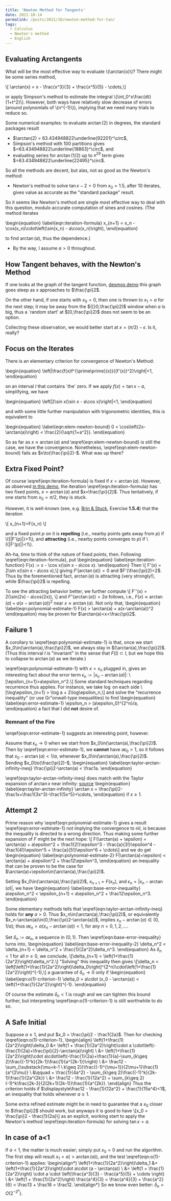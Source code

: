 ```yaml
---
title: 'Newton Method for Tangents'
date: 2021-10-14
permalink: /posts/2021/10/newton-method-for-tan/
tags:
  - Calculus
  - Newton's method
  - English
---
```


## Evaluating Arctangents

What will be the most effective way to evaluate \\(\arctan(x)\\)? There might be some series method,

\\[ \arctan(x) = x - \frac{x^3}{3} + \frac{x^5}{5} - \cdots,\\]

or apply Simpson's method to estimate the integral \\(\int_0^x\frac{dt}{1+t^2}\\). 
However, both ways have relatively slow decrease of errors (around polynomials of \\(n^{-1}\\)),
implying that we need many trials to reduce so. 

Some numerical examples: to evaluate $\arctan(2)$ in degrees, the standard packages result

 * $\arctan(2) = 63.434948822\underline{92201}^\circ$,
 * Simpson's method with 100 partitions gives $=63.434948822\underline{18863}^\circ$, and
 * evaluating series for $\arctan(1/2)$ up to $x^{29}$ term gives $=63.434948822\underline{22495}^\circ$.

So all the methods are decent, but alas, not as good as the Newton's method:

 * Newton's method to solve $\tan x - 2 = 0$ from $x_0=1.5$, after 10 iterates, gives value as accurate as the "standard package" result.

So it seems like Newton's method are single most effective way to deal with this question, modulo accurate computation of sines and cosines. (The method iterates

\begin{equation}
\label{eqn:iteration-formula}
x_{n+1} = x_n - \cos(x_n)\cdot\left(\sin(x_n) - a\cos(x_n)\right),
\end{equation}

to find $\arctan(a)$, thus the dependence.)

 - By the way, I assume $a>0$ throughout.

## How Tangent behaves, with the Newton's Method

If one looks at the graph of the tangent function, [desmos demo](https://www.desmos.com/calculator/grtzepj49c) 
this graph goes steep as $x$ approaches to $\frac{\pi}2$.

On the other hand, if one starts with $x_0=0$, then one is thrown to $x_1=a$ for the next step; 
it may be away from the ${[}0,\frac{\pi}2)$ window when $a$ is big, thus a `random start' at $[0,\frac{\pi}2)$ does not seem to be an option.

Collecting these observation, we would better start at $x=(\pi/2)-\epsilon$. Is it, really?

## Focus on the Iterates

There is an elementary criterion for convergence of Newton's Method:

\begin{equation}
\left|\frac{f(x)f^{\prime\prime}(x)}{(f'(x))^2}\right|<1,
\end{equation}

on an interval $I$ that contains `the' zero. If we apply $f(x)=\tan x - a$, simplifying, we have

\begin{equation}
\left|2\sin x(\sin x - a\cos x)\right|<1,
\end{equation}

and with some little further manipulation with trigonometric identities, this is equivalent to

\begin{equation}
\label{eqn:elem-newton-bound}
0 < \cos\left(2x-\arctan(a)\right) < \frac{2}{\sqrt{1+a^2}}.
\end{equation}

So as far as $x\approx\arctan(a)$ and \eqref{eqn:elem-newton-bound} is still the case, we have the convergence. 
Nonetheless, \eqref{eqn:elem-newton-bound} fails as $x\to(\frac{\pi}2)-$. What was up there?

## Extra Fixed Point?

Of course \eqref{eqn:iteration-formula} is fixed if $x=\arctan(a)$. However, as observed [in this demo](https://www.desmos.com/calculator/3giqmuazik), the iteration \eqref{eqn:iteration-formula} has two fixed points, $x=\arctan(a)$ and $x=\frac{\pi}{2}$. Thus tentatively, if one starts from $x_0=\pi/2$, they is stuck.

However, it is well-known (see, e.g. [Brin & Stuck](https://doi.org/10.1017/CBO9780511755316), Exercise **1.5.4**) that the iteration

\\[ x_{n+1}=F(x_n) \\]

and a fixed point $p$ on it is **repelling** (i.e., nearby points gets away from $p$) if \\({|F'(p)|}>1\\), and **attracting** (i.e., nearby points converges to $p$) if \\({|F'(p)|}<1\\). 

Ah-ha, time to think of the nature of fixed points, then. Following \eqref{eqn:iteration-formula}, put
\begin{equation}
  \label{eqn:iteration-function}
  F(x) := x - \cos x(\sin x - a\cos x).
\end{equation}
Then
\\[ F'(x) = 2\sin x(\sin x - a\cos x),\\]
giving $F'(\arctan(a)) = 0$ and $F'(\frac{\pi}2)=2$. Thus by the forementioned fact, $\arctan(a)$ is attracting (very strongly!), while $\frac{\pi}2$ is repelling.

To see the attracting behavior better, we further compute
\\[ F''(x) = 2(\sin(2x) - a\cos(2x)), \\]
and $F''(\arctan(a)) = 2a$ follows, i.e., $F(x)\approx \arctan(a) + a(x-\arctan(a))^2$ near $x\approx\arctan(a)$. Not only that,
\begin{equation}
\label{eqn:polynomial-estimate-1}
F(x) > \arctan(a) + a(x-\arctan(a))^2 
\end{equation}
may be proven for $\arctan(a)<x<\frac{\pi}2$.

## Failure 1

A corollary to \eqref{eqn:polynomial-estimate-1} is that, once we start $x_0\in(\arctan(a),\frac{\pi}2)$, we always stay in $(\arctan(a),\frac{\pi}2)$. (Thus this interval $I$ is "invariant" in the sense that $F(I)\subset I$, but we hope this to collapse to $\arctan(a)$ as we iterate.)

\eqref{eqn:polynomial-estimate-1} with $x=x_n$ plugged in, gives an interesting fact about the error term $\epsilon_n:=|x_n-\arctan(a)|$:
\\[\epsilon_{n+1}>a\epsilon_n^2.\\]
Some standard techniques regarding recurrence thus applies. For instance, we take $\log$ on each side
\\[\log\epsilon_{n+1} > \log a + 2\log\epsilon_n,\\]
and solve the "recurrence inequality" (or use Gr\"onwall-type inequalities) to find
\begin{equation}
\label{eqn:error-estimate-1}
\epsilon_n > (a\epsilon_0)^{2^n}/a,
\end{equation}
a fact that I did **not** desire of.

### Remnant of the Fire

\erqef{eqn:error-estimate-1} suggests an interesting point, however.

Assume that $\epsilon_n\to 0$ when we start from $x_0\in(\arctan(a),\frac{\pi}2)$. Then by \eqref{eqn:error-estimate-1}, we **cannot** have $a\epsilon_0>1$, so it follows that $x_0-\arctan(a) < 1/a$, whenever $x_0\in(\arctan(a),\frac{\pi}2)$. Sending $x_0\to(\frac{\pi}2)-$,
\begin{equation}
\label{eqn:taylor-arctan-infinity-ineq}
  \frac{\pi}2-\arctan(a) < \frac1a.
\end{equation}

\eqref{eqn:taylor-arctan-infinity-ineq} does match with the Taylor expansion of $\arctan x$ near infinity: [source](https://mathhelpforum.com/threads/taylor-expansion-of-arctan-x-at-infinity.168163/)
\begin{equation}
\label{eqn:taylor-arctan-infinity}
\arctan x = \frac{\pi}2-\frac1x+\frac1{3x^3}-\frac1{5x^5}+\cdots,
\end{equation}
if $x\geq 1$.

## Attempt 2

Prime reason why \eqref{eqn:polynomial-estimate-1} gives a result \eqref{eqn:error-estimate-1} not implying the convergence to nil, is because the inequality is directed to a wrong direction. Thus making some further expansion of $F$ might be the next hope:
\\[ F(\arctan(a) + \epsilon) = \arctan(a) + a\epsilon^2 + \frac1{2!}\epsilon^3 - \frac{a}{3!}\epsilon^4 - \frac1{4!}\epsilon^5 + \frac{a}{5!}\epsilon^6 + \cdots\\]
and we do get
\begin{equation}
\label{eqn:polynomial-estimate-2}
F(\arctan(a)+\epsilon) < \arctan(a) + a\epsilon^2 + \frac12\epsilon^3,
\end{equation}
an inequality that can be proven to be the case for $\arctan(a)+\epsilon\in(\arctan(a),\frac{\pi}2)$.

Setting $x_0\in(\arctan(a),\frac{\pi}2)$, $x_{n+1}=F(x_n)$, and $\epsilon_n = |x_n-\arctan(a)|$, we have
\begin{equation}
\label{eqn:base-error-inequality}
a\epsilon_n^2 < \epsilon_{n+1} < a\epsilon_n^2 + \frac12\epsilon_n^3.
\end{equation}

Some elementary methods tells that \eqref{eqn:taylor-arctan-infinity-ineq} holds for **any** $a>0$. 
Thus $x_n\in(\arctan(a),\frac{\pi}2)$, or equivalently $x_n-\arctan(a)\in(0,\frac{\pi}2-\arctan(a))$, implies $x_n-\arctan(a)\in(0,1/a)$; 
thus $a\epsilon_n=a(x_n-\arctan(a))<1$, for any $n=0,1,2,\ldots$.

Set $\delta_n := a\epsilon_n$, a sequence in $(0,1)$. Then \eqref{eqn:base-error-inequality} turns into,
\begin{equation}
\label{eqn:base-error-inequality-2}
\delta_n^2 < \delta_{n+1} < \delta_n^2 + \frac{1}{2a^2}\delta_n^3.
\end{equation}
As $\delta_n<1$ for all $n\geq 0$, we conclude,
\\[\delta_{n+1} < \left(1+\frac{1}{2a^2}\right)\delta_n^2.\\]
"Solving" this inequality then gives
\\[\delta_n < \left[\left(1+\frac{1}{2a^2}\right)\delta_0\right]^{2^n}\cdot\left(1+\frac{1}{2a^2}\right)^{-1},\\]
a guarantee of $\delta_n\to 0$ only if
\begin{equation}
\label{eqn:o(1)-criterion-1}
\delta_0 = a\cdot (x_0 - \arctan(a)) < \left(1+\frac{1}{2a^2}\right)^{-1}.
\end{equation}

Of course the estimate $\delta_n<1$ is rough and we can tighten this bound further, but interpreting \eqref{eqn:o(1)-criterion-1} is still worthwhile to do so.

## A Safe Initial

Suppose $a\geq 1$, and put $x_0 = \frac{\pi}2 - \frac1{2a}$. Then for checking \eqref{eqn:o(1)-criterion-1},
\begin{align}
\left(1+\frac{1}{2a^2}\right)\delta_0 &= \left(1 + \frac{1}{2a^2}\right)\cdot a \cdot\left(-\frac{1}{2a}+\frac{\pi}{2}-\arctan(a)\right) \\
&= \left(1+\frac{1}{2a^2}\right)\cdot a\cdot\left(-\frac{1}{2a}+\frac{1}{a}-\sum_{k\geq 2}\frac{(-1)^k}{2k-1}\frac{1}{a^{2k-1}}\right) \\
&= \frac12 - \sum_{\substack{\mu=k-1 \\ k\geq 2}}\frac{(-1)^{\mu+1}}{2\mu+1}\frac{1}{a^{2\mu}} \\
&\qquad + \frac{1}{4a^2} - \sum_{k\geq 2}\frac{(-1)^k}{2k-1}\frac{1}{2a^{2k}} \\
&= \frac12 - \frac{1}{12a^2} + \sum_{k\geq 2}(-1)^k\frac{2k-3}{2(2k+1)(2k-1)}\frac{1}{a^{2k}}.
\end{align}
Thus the criterion holds if $\displaystyle\frac12 - \frac{1}{12a^2} + \frac{1}{15a^4}<1$, an inequality that holds whenever $a\geq 1$.

Some extra refined estimate might be in need to guarantee that a $x_0$ closer to $\frac{\pi}2$ should work, but anyways it is good to have
\\[x_0 = \frac{\pi}2 - \frac{1}{2a}\\]
as an explicit, working start to apply the Newton's method \eqref{eqn:iteration-formula} for solving $\tan x = a$.

## In case of a<1

If $a<1$, the matter is much easier; simply put $x_0=0$ and run the algorithm. The first step will result $x_1=a(>\arctan(a))$, and the test \eqref{eqn:o(1)-criterion-1} applies:
\begin{align*}
\left(1+\frac{1}{2a^2}\right)\delta_1 &= \left(1+\frac{1}{2a^2}\right)\cdot a\cdot (a - \arctan(a)) \\
&= \left(1 + \frac{1}{2a^2}\right) \cdot a \cdot \left(\frac{a^3}{3} - \frac{a^5}{5} + \cdots \right) \\
&< \left(1 + \frac{1}{2a^2}\right) \frac{a^4}{3} = \frac{a^4}{3} + \frac{a^2}{6} < \frac13 + \frac16 = \frac12.
\end{align*}
So we know even better: $\delta_n=O(2^{-2^n})$.
